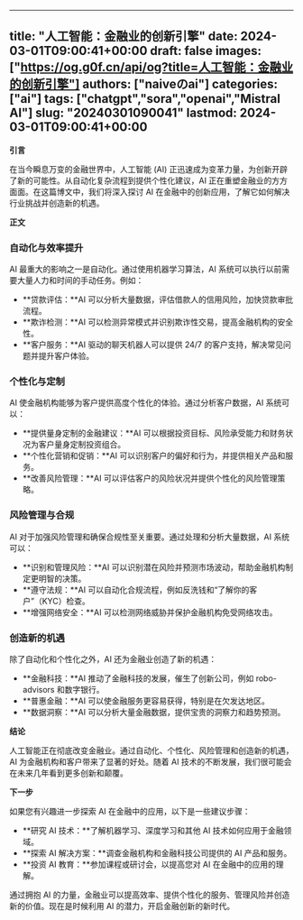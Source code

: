 
---
title: "人工智能：金融业的创新引擎"
date: 2024-03-01T09:00:41+00:00
draft: false
images: ["https://og.g0f.cn/api/og?title=人工智能：金融业的创新引擎"]
authors: ["naiveのai"]
categories: ["ai"]
tags: ["chatgpt","sora","openai","Mistral AI"]
slug: "20240301090041"
lastmod: 2024-03-01T09:00:41+00:00
---
**引言**

在当今瞬息万变的金融世界中，人工智能 (AI) 正迅速成为变革力量，为创新开辟了新的可能性。从自动化复杂流程到提供个性化建议，AI 正在重塑金融业的方方面面。在这篇博文中，我们将深入探讨 AI 在金融中的创新应用，了解它如何解决行业挑战并创造新的机遇。

**正文**

### 自动化与效率提升

AI 最重大的影响之一是自动化。通过使用机器学习算法，AI 系统可以执行以前需要大量人力和时间的手动任务。例如：

- **贷款评估：**AI 可以分析大量数据，评估借款人的信用风险，加快贷款审批流程。
- **欺诈检测：**AI 可以检测异常模式并识别欺诈性交易，提高金融机构的安全性。
- **客户服务：**AI 驱动的聊天机器人可以提供 24/7 的客户支持，解决常见问题并提升客户体验。

### 个性化与定制

AI 使金融机构能够为客户提供高度个性化的体验。通过分析客户数据，AI 系统可以：

- **提供量身定制的金融建议：**AI 可以根据投资目标、风险承受能力和财务状况为客户量身定制投资组合。
- **个性化营销和促销：**AI 可以识别客户的偏好和行为，并提供相关产品和服务。
- **改善风险管理：**AI 可以评估客户的风险状况并提供个性化的风险管理策略。

### 风险管理与合规

AI 对于加强风险管理和确保合规性至关重要。通过处理和分析大量数据，AI 系统可以：

- **识别和管理风险：**AI 可以识别潜在风险并预测市场波动，帮助金融机构制定更明智的决策。
- **遵守法规：**AI 可以自动化合规流程，例如反洗钱和“了解你的客户”（KYC）检查。
- **增强网络安全：**AI 可以检测网络威胁并保护金融机构免受网络攻击。

### 创造新的机遇

除了自动化和个性化之外，AI 还为金融业创造了新的机遇：

- **金融科技：**AI 推动了金融科技的发展，催生了创新公司，例如 robo-advisors 和数字银行。
- **普惠金融：**AI 可以使金融服务更容易获得，特别是在欠发达地区。
- **数据洞察：**AI 可以分析大量金融数据，提供宝贵的洞察力和趋势预测。

**结论**

人工智能正在彻底改变金融业。通过自动化、个性化、风险管理和创造新的机遇，AI 为金融机构和客户带来了显著的好处。随着 AI 技术的不断发展，我们很可能会在未来几年看到更多创新和颠覆。

**下一步**

如果您有兴趣进一步探索 AI 在金融中的应用，以下是一些建议步骤：

- **研究 AI 技术：**了解机器学习、深度学习和其他 AI 技术如何应用于金融领域。
- **探索 AI 解决方案：**调查金融机构和金融科技公司提供的 AI 产品和服务。
- **投资 AI 教育：**参加课程或研讨会，以提高您对 AI 在金融中的应用的理解。

通过拥抱 AI 的力量，金融业可以提高效率、提供个性化的服务、管理风险并创造新的价值。现在是时候利用 AI 的潜力，开启金融创新的新时代。